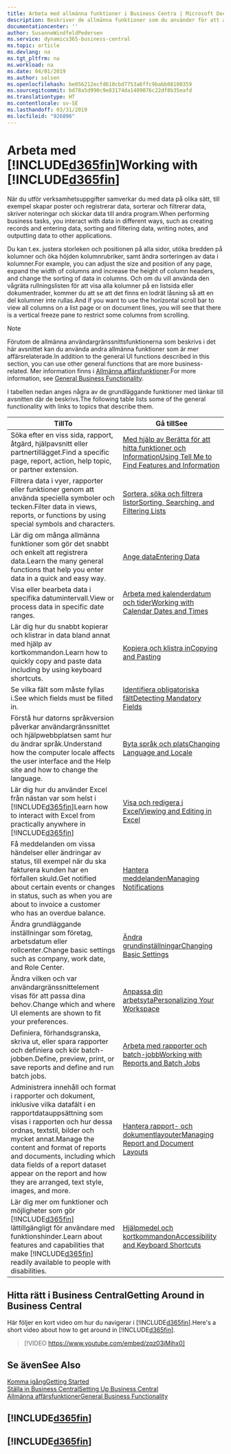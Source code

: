 ```yaml
---
title: Arbeta med allmänna funktioner i Business Centra | Microsoft Docs
description: Beskriver de allmänna funktioner som du använder för att arbeta med data i Business Central, till exempel för att ange värden, sortera data och ändra vyer.
documentationcenter: ''
author: SusanneWindfeldPedersen
ms.service: dynamics365-business-central
ms.topic: article
ms.devlang: na
ms.tgt_pltfrm: na
ms.workload: na
ms.date: 04/01/2019
ms.author: solsen
ms.openlocfilehash: be056212ecfd610cbd7753a6ffc9babb08100359
ms.sourcegitcommit: bd78a5d990c9e83174da1409076c22df8b35eafd
ms.translationtype: HT
ms.contentlocale: sv-SE
ms.lasthandoff: 03/31/2019
ms.locfileid: "926896"
---
```

# <a name="working-with-included365finincludesd365finmdmd"></a><span data-ttu-id="58e78-103">Arbeta med [!INCLUDE[d365fin](includes/d365fin_md.md)]</span><span class="sxs-lookup"><span data-stu-id="58e78-103">Working with [!INCLUDE[d365fin](includes/d365fin_md.md)]</span></span>
<span data-ttu-id="58e78-104">När du utför verksamhetsuppgifter samverkar du med data på olika sätt, till exempel skapar poster och registrerar data, sorterar och filtrerar data, skriver noteringar och skickar data till andra program.</span><span class="sxs-lookup"><span data-stu-id="58e78-104">When performing business tasks, you interact with data in different ways, such as creating records and entering data, sorting and filtering data, writing notes, and outputting data to other applications.</span></span>

<span data-ttu-id="58e78-105">Du kan t.ex. justera storleken och positionen på alla sidor, utöka bredden på kolumner och öka höjden kolumnrubriker, samt ändra sorteringen av data i kolumner.</span><span class="sxs-lookup"><span data-stu-id="58e78-105">For example, you can adjust the size and position of any page, expand the width of columns and increase the height of column headers, and change the sorting of data in columns.</span></span> <span data-ttu-id="58e78-106">Och om du vill använda den vågräta rullningslisten för att visa alla kolumner på en listsida eller dokumentrader, kommer du att se att det finns en lodrät låsning så att en del kolumner inte rullas.</span><span class="sxs-lookup"><span data-stu-id="58e78-106">And if you want to use the horizontal scroll bar to view all columns on a list page or on document lines, you will see that there is a vertical freeze pane to restrict some columns from scrolling.</span></span>

> [!NOTE]
> <span data-ttu-id="58e78-107">Förutom de allmänna användargränssnittsfunktionerna som beskrivs i det här avsnittet kan du använda andra allmänna funktioner som är mer affärsrelaterade.</span><span class="sxs-lookup"><span data-stu-id="58e78-107">In addition to the general UI functions described in this section, you can use other general functions that are more business-related.</span></span> <span data-ttu-id="58e78-108">Mer information finns i [Allmänna affärsfunktioner](ui-across-business-areas.md).</span><span class="sxs-lookup"><span data-stu-id="58e78-108">For more information, see [General Business Functionality](ui-across-business-areas.md).</span></span>

<span data-ttu-id="58e78-109">I tabellen nedan anges några av de grundläggande funktioner med länkar till avsnitten där de beskrivs.</span><span class="sxs-lookup"><span data-stu-id="58e78-109">The following table lists some of the general functionality with links to topics that describe them.</span></span>

| <span data-ttu-id="58e78-110">Till</span><span class="sxs-lookup"><span data-stu-id="58e78-110">To</span></span> | <span data-ttu-id="58e78-111">Gå till</span><span class="sxs-lookup"><span data-stu-id="58e78-111">See</span></span> |
| --- | --- |
| <span data-ttu-id="58e78-112">Söka efter en viss sida, rapport, åtgärd, hjälpavsnitt eller partnertillägget.</span><span class="sxs-lookup"><span data-stu-id="58e78-112">Find a specific page, report, action, help topic, or partner extension.</span></span> |[<span data-ttu-id="58e78-113">Med hjälp av Berätta för att hitta funktioner och Information</span><span class="sxs-lookup"><span data-stu-id="58e78-113">Using Tell Me to Find Features and Information</span></span>](ui-search.md) |
| <span data-ttu-id="58e78-114">Filtrera data i vyer, rapporter eller funktioner genom att använda speciella symboler och tecken.</span><span class="sxs-lookup"><span data-stu-id="58e78-114">Filter data in views, reports, or functions by using special symbols and characters.</span></span> |[<span data-ttu-id="58e78-115">Sortera, söka och filtrera listor</span><span class="sxs-lookup"><span data-stu-id="58e78-115">Sorting, Searching, and Filtering Lists</span></span>](ui-enter-criteria-filters.md) |
|<span data-ttu-id="58e78-116">Lär dig om många allmänna funktioner som gör det snabbt och enkelt att registrera data.</span><span class="sxs-lookup"><span data-stu-id="58e78-116">Learn the many general functions that help you enter data in a quick and easy way.</span></span>|[<span data-ttu-id="58e78-117">Ange data</span><span class="sxs-lookup"><span data-stu-id="58e78-117">Entering Data</span></span>](ui-enter-data.md)|
| <span data-ttu-id="58e78-118">Visa eller bearbeta data i specifika datumintervall.</span><span class="sxs-lookup"><span data-stu-id="58e78-118">View or process data in specific date ranges.</span></span> |[<span data-ttu-id="58e78-119">Arbeta med kalenderdatum och tider</span><span class="sxs-lookup"><span data-stu-id="58e78-119">Working with Calendar Dates and Times</span></span>](ui-enter-date-ranges.md) |
|<span data-ttu-id="58e78-120">Lär dig hur du snabbt kopierar och klistrar in data bland annat med hjälp av kortkommandon.</span><span class="sxs-lookup"><span data-stu-id="58e78-120">Learn how to quickly copy and paste data including by using keyboard shortcuts.</span></span>|[<span data-ttu-id="58e78-121">Kopiera och klistra in</span><span class="sxs-lookup"><span data-stu-id="58e78-121">Copying and Pasting</span></span>](ui-copy-paste.md)|
| <span data-ttu-id="58e78-122">Se vilka fält som måste fyllas i.</span><span class="sxs-lookup"><span data-stu-id="58e78-122">See which fields must be filled in.</span></span> |[<span data-ttu-id="58e78-123">Identifiera obligatoriska fält</span><span class="sxs-lookup"><span data-stu-id="58e78-123">Detecting Mandatory Fields</span></span>](ui-mandatory-fields.md) |
|<span data-ttu-id="58e78-124">Förstå hur datorns språkversion påverkar användargränssnittet och hjälpwebbplatsen samt hur du ändrar språk.</span><span class="sxs-lookup"><span data-stu-id="58e78-124">Understand how the computer locale affects the user interface and the Help site and how to change the language.</span></span>|[<span data-ttu-id="58e78-125">Byta språk och plats</span><span class="sxs-lookup"><span data-stu-id="58e78-125">Changing Language and Locale</span></span>](about-locale-language.md)|
|<span data-ttu-id="58e78-126">Lär dig hur du använder Excel från nästan var som helst i [!INCLUDE[d365fin](includes/d365fin_md.md)]</span><span class="sxs-lookup"><span data-stu-id="58e78-126">Learn how to interact with Excel from practically anywhere in [!INCLUDE[d365fin](includes/d365fin_md.md)]</span></span>|[<span data-ttu-id="58e78-127">Visa och redigera i Excel</span><span class="sxs-lookup"><span data-stu-id="58e78-127">Viewing and Editing in Excel</span></span>](across-work-with-excel.md)|
|<span data-ttu-id="58e78-128">Få meddelanden om vissa händelser eller ändringar av status, till exempel när du ska fakturera kunden har en förfallen skuld.</span><span class="sxs-lookup"><span data-stu-id="58e78-128">Get notified about certain events or changes in status, such as when you are about to invoice a customer who has an overdue balance.</span></span>|[<span data-ttu-id="58e78-129">Hantera meddelanden</span><span class="sxs-lookup"><span data-stu-id="58e78-129">Managing Notifications</span></span>](ui-smart-notifications.md)|
| <span data-ttu-id="58e78-130">Ändra grundläggande inställningar som företag, arbetsdatum eller rollcenter.</span><span class="sxs-lookup"><span data-stu-id="58e78-130">Change basic settings such as company, work date, and Role Center.</span></span> |[<span data-ttu-id="58e78-131">Ändra grundinställningar</span><span class="sxs-lookup"><span data-stu-id="58e78-131">Changing Basic Settings</span></span>](ui-change-basic-settings.md) |
| <span data-ttu-id="58e78-132">Ändra vilken och var användargränssnittelement visas för att passa dina behov.</span><span class="sxs-lookup"><span data-stu-id="58e78-132">Change which and where UI elements are shown to fit your preferences.</span></span>|[<span data-ttu-id="58e78-133">Anpassa din arbetsyta</span><span class="sxs-lookup"><span data-stu-id="58e78-133">Personalizing Your Workspace</span></span>](ui-personalization-user.md) |
|<span data-ttu-id="58e78-134">Definiera, förhandsgranska, skriva ut, eller spara rapporter och definiera och kör batch-jobben.</span><span class="sxs-lookup"><span data-stu-id="58e78-134">Define, preview, print, or save reports and define and run batch jobs.</span></span>|[<span data-ttu-id="58e78-135">Arbeta med rapporter och batch-jobb</span><span class="sxs-lookup"><span data-stu-id="58e78-135">Working with Reports and Batch Jobs</span></span>](ui-work-report.md)|
| <span data-ttu-id="58e78-136">Administrera innehåll och format i rapporter och dokument, inklusive vilka datafält i en rapportdatauppsättning som visas i rapporten och hur dessa ordnas, textstil, bilder och mycket annat.</span><span class="sxs-lookup"><span data-stu-id="58e78-136">Manage the content and format of reports and documents, including which data fields of a report dataset appear on the report and how they are arranged, text style, images, and more.</span></span>|[<span data-ttu-id="58e78-137">Hantera rapport- och dokumentlayouter</span><span class="sxs-lookup"><span data-stu-id="58e78-137">Managing Report and Document Layouts</span></span>](ui-manage-report-layouts.md) |
|<span data-ttu-id="58e78-138">Lär dig mer om funktioner och möjligheter som gör [!INCLUDE[d365fin](includes/d365fin_md.md)] lättillgängligt för användare med funktionshinder.</span><span class="sxs-lookup"><span data-stu-id="58e78-138">Learn about features and capabilities that make [!INCLUDE[d365fin](includes/d365fin_md.md)] readily available to people with disabilities.</span></span>|[<span data-ttu-id="58e78-139">Hjälpmedel och kortkommandon</span><span class="sxs-lookup"><span data-stu-id="58e78-139">Accessibility and Keyboard Shortcuts</span></span>](ui-accessibility.md)|

## <a name="getting-around-in-business-central"></a><span data-ttu-id="58e78-140">Hitta rätt i Business Central</span><span class="sxs-lookup"><span data-stu-id="58e78-140">Getting Around in Business Central</span></span>
<span data-ttu-id="58e78-141">Här följer en kort video om hur du navigerar i [!INCLUDE[d365fin](includes/d365fin_md.md)].</span><span class="sxs-lookup"><span data-stu-id="58e78-141">Here's a short video about how to get around in [!INCLUDE[d365fin](includes/d365fin_md.md)].</span></span>

> [!VIDEO https://www.youtube.com/embed/zqz03iMihx0]

## <a name="see-also"></a><span data-ttu-id="58e78-142">Se även</span><span class="sxs-lookup"><span data-stu-id="58e78-142">See Also</span></span>
[<span data-ttu-id="58e78-143">Komma igång</span><span class="sxs-lookup"><span data-stu-id="58e78-143">Getting Started</span></span>](product-get-started.md)  
[<span data-ttu-id="58e78-144">Ställa in Business Central</span><span class="sxs-lookup"><span data-stu-id="58e78-144">Setting Up Business Central</span></span>](setup.md)  
[<span data-ttu-id="58e78-145">Allmänna affärsfunktioner</span><span class="sxs-lookup"><span data-stu-id="58e78-145">General Business Functionality</span></span>](ui-across-business-areas.md)  

## [!INCLUDE[d365fin](includes/free_trial_md.md)]  
## [!INCLUDE[d365fin](includes/training_link_md.md)]
